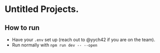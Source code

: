 # Untitled Projects.

## How to run

- Have your `.env` set up (reach out to @yych42 if you are on the team).
- Run normally with `npm run dev -- --open`
